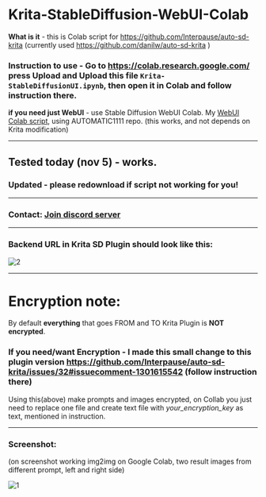 # Krita-StableDiffusion-WebUI-Colab

**What is it** - this is Colab script for https://github.com/Interpause/auto-sd-krita (currently used https://github.com/danilw/auto-sd-krita )

### Instruction to use - Go to https://colab.research.google.com/ press Upload and Upload this file `Krita-StableDiffusionUI.ipynb`, then open it in Colab and follow instruction there.

**if you need just WebUI** - use Stable Diffusion WebUI Colab. My [WebUI Colab script](https://github.com/danilw/WebUI-Colab-AUTOMATIC1111-stable-diffusion-webui), using AUTOMATIC1111 repo. (this works, and not depends on Krita modification)

___
## Tested today (nov 5) - works.

### Updated - please redownload if script not working for you!
___
### Contact: [**Join discord server**](https://discord.gg/JKyqWgt)

___

### Backend URL in Krita SD Plugin should look like this:

![2](https://user-images.githubusercontent.com/24825887/197233926-f6a269ec-e5ab-4743-ba14-9d020fabb66d.png)

___

# Encryption note:

By default **everything** that goes FROM and TO Krita Plugin is **NOT encrypted**.

### If you need/want Encryption - I made this small change to this plugin version https://github.com/Interpause/auto-sd-krita/issues/32#issuecomment-1301615542 (follow instruction there)

Using this(above) make prompts and images encrypted, on Collab you just need to replace one file and create text file with *your_encryption_key* as text, mentioned in instruction.

___

### Screenshot: 

(on screenshot working img2img on Google Colab, two result images from different prompt, left and right side)

![1](https://user-images.githubusercontent.com/24825887/197250176-63e99121-215e-44e8-9cc1-0017d57f2adb.png)
